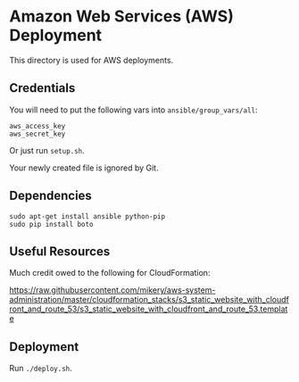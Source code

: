 # Amazon Web Services (AWS) Deployment
This directory is used for AWS deployments.

## Credentials
You will need to put the following vars into `ansible/group_vars/all`:
````
aws_access_key
aws_secret_key
````

Or just run `setup.sh`.

Your newly created file is ignored by Git.

## Dependencies
````
sudo apt-get install ansible python-pip
sudo pip install boto
````

## Useful Resources
Much credit owed to the following for CloudFormation:

<https://raw.githubusercontent.com/mikery/aws-system-administration/master/cloudformation_stacks/s3_static_website_with_cloudfront_and_route_53/s3_static_website_with_cloudfront_and_route_53.template>

## Deployment
Run `./deploy.sh`.

